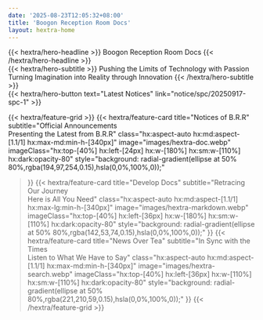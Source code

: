 ```yaml
---
date: '2025-08-23T12:05:32+08:00'
title: 'Boogon Reception Room Docs'
layout: hextra-home
---
```


<div class="hx:mt-6 hx:mb-6">
{{< hextra/hero-headline >}}
  Boogon Reception Room Docs
{{< /hextra/hero-headline >}}
</div>

<div class="hx:mb-12">
{{< hextra/hero-subtitle >}}
  Pushing the Limits of Technology with Passion <br class="hx:sm:block hx:hidden" /> Turning Imagination into Reality through Innovation
{{< /hextra/hero-subtitle >}}
</div>

<div class="hx:mb-6">
{{< hextra/hero-button text="Latest Notices" link="notice/spc/20250917-spc-1" >}}
</div>

<div class="hx:mt-6"></div>

{{< hextra/feature-grid >}}
  {{< hextra/feature-card
    title="Notices of B.R.R"
    subtitle="Official Announcements<br>Presenting the Latest from B.R.R"
    class="hx:aspect-auto hx:md:aspect-[1.1/1] hx:max-md:min-h-[340px]"
    image="images/hextra-doc.webp"
    imageClass="hx:top-[40%] hx:left-[24px] hx:w-[180%] hx:sm:w-[110%] hx:dark:opacity-80"
    style="background: radial-gradient(ellipse at 50% 80%,rgba(194,97,254,0.15),hsla(0,0%,100%,0));"
  >}}
  {{< hextra/feature-card
    title="Develop Docs"
    subtitle="Retracing Our Journey<br>Here is All You Need"
    class="hx:aspect-auto hx:md:aspect-[1.1/1] hx:max-lg:min-h-[340px]"
    image="images/hextra-markdown.webp"
    imageClass="hx:top-[40%] hx:left-[36px] hx:w-[180%] hx:sm:w-[110%] hx:dark:opacity-80"
    style="background: radial-gradient(ellipse at 50% 80%,rgba(142,53,74,0.15),hsla(0,0%,100%,0));"
  >}}
  {{< hextra/feature-card
    title="News Over Tea"
    subtitle="In Sync with the Times<br>Listen to What We Have to Say"
    class="hx:aspect-auto hx:md:aspect-[1.1/1] hx:max-md:min-h-[340px]"
    image="images/hextra-search.webp"
    imageClass="hx:top-[40%] hx:left-[36px] hx:w-[110%] hx:sm:w-[110%] hx:dark:opacity-80"
    style="background: radial-gradient(ellipse at 50% 80%,rgba(221,210,59,0.15),hsla(0,0%,100%,0));"
  >}}
{{< /hextra/feature-grid >}}